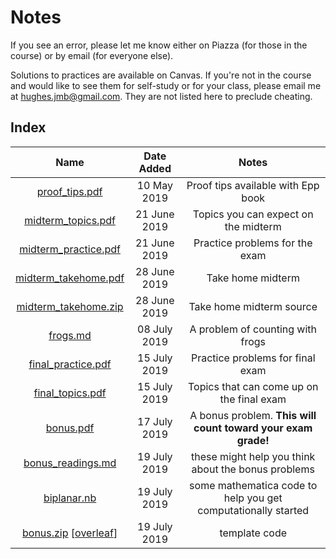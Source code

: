 # Notes

If you see an error, please let me know either on Piazza (for those in the course) or by email (for everyone else).

Solutions to practices are available on Canvas. If you're not in the course and would like to see them for self-study or for your class, please email me at [hughes.jmb@gmail.com](mailto:hughes.jmb@gmail.com). They are not listed here to preclude cheating. 

## Index

| Name | Date Added | Notes |
|:---:|:---:|:---:|
| [proof_tips.pdf](https://github.com/jmbhughes/CSCI2824-Discrete-Structures/blob/master/notes/proof_tips.pdf) | 10 May 2019 |Proof tips available with Epp book |
| [midterm_topics.pdf](midterm_topics.pdf) | 21 June 2019 | Topics you can expect on the midterm
| [midterm_practice.pdf](midterm_practice.pdf) | 21 June 2019 | Practice problems for the exam
| [midterm_takehome.pdf](midterm_takehome.pdf) | 28 June 2019 | Take home midterm
| [midterm_takehome.zip](midterm_takehome.zip) | 28 June 2019 | Take home midterm source
| [frogs.md](frogs.md) | 08 July 2019 | A problem of counting with frogs
| [final_practice.pdf](final_practice.pdf) | 15 July 2019 | Practice problems for final exam
| [final_topics.pdf](final_topics.pdf) | 15 July 2019 | Topics that can come up on the final exam
| [bonus.pdf](bonus.pdf) | 17 July 2019 | A bonus problem. **This will count toward your exam grade!**
| [bonus_readings.md](bonus_readings.md) | 19 July 2019 | these might help you think about the bonus problems
| [biplanar.nb](biplanar.nb) | 19 July 2019 | some mathematica code to help you get computationally started
| [bonus.zip](bonus.zip) [[overleaf](https://www.overleaf.com/read/cpscqdygcsmx)] | 19 July 2019 | template code
